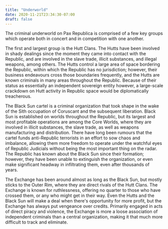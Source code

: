```yaml
---
title: "Underworld"
date: 2020-11-21T23:34:30-07:00
draft: false
---
```


The criminal underworld on Pax Republica is comprised of a few key groups which operate both in concert and in competition with one another. 

The first and largest group is the Hutt Clans. The Hutts have been involved in shady dealings since the moment they came into contact with the Republic, and are involved in the slave trade, illicit substances, and illegal weapons, among others. The Hutts control a large area of space bordering the Republic, within which the Republic has no jurisdiction; however, their business endeavours cross those boundaries frequently, and the Hutts are known criminals in many areas throughout the Republic. Because of their status as essentially an independent sovereign entity however, a large-scale crackdown on Hutt activity in Republic space would be diplomatically treacherous.

The Black Sun cartel is a criminal organization that took shape in the wake of the Sith occupation of Coruscant and the subsequent liberation. Black Sun is established on worlds throughout the Republic, but its largest and most profitable operations are among the Core Worlds, where they are involved in illicit substances, the slave trade, as well as weapons manufacturing and distribution. There have long been rumours that the cartel funds anti-Republic terrorists in an effort to sow chaos and imbalance, allowing them more freedom to operate under the watchful eyes of Republic Judicials without being the most important thing on the radar. The Republic has known about the Black Sun since their formation; however, they have been unable to extinguish the organization, or even make significant headway in infiltrating them, even after thousands of years.

The Exchange has been around almost as long as the Black Sun, but mostly sticks to the Outer Rim, where they are direct rivals of the Hutt Clans. The Exchange is known for ruthlessness, offering no quarter to those who have crossed them, or any who might get in their way. Even the Hutts and the Black Sun will make a deal when there's opportunity for more profit, but the Exchange has always put vengeance over credits. Primarily engaged in acts of direct piracy and violence, the Exchange is more a loose association of independent criminals than a central organization, making it that much more difficult to track and eliminate.
